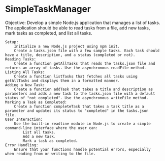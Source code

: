 # SimpleTaskManager
Objective: Develop a simple Node.js application that manages a list of tasks. The application should be able to read tasks from a file, add new tasks, mark tasks as completed, and list all tasks.

    Setup:
        Initialize a new Node.js project using npm init.
        Create a tasks.json file with a few sample tasks. Each task should have a title, description, and a status (completed or not).
    Reading Tasks:
        Create a function getAllTasks that reads the tasks.json file and returns an array of tasks. Use the asynchronous readFile method.
    Listing All Tasks:
        Create a function listTasks that fetches all tasks using getAllTasks and displays them in a formatted manner.
    Adding a New Task:
        Create a function addTask that takes a title and description as parameters and adds a new task to the tasks.json file with a default status of "not completed". Use the asynchronous writeFile method.
    Marking a Task as Completed:
        Create a function completeTask that takes a task title as a parameter and updates its status to "completed" in the tasks.json file.
    User Interaction:
        Use the built-in readline module in Node.js to create a simple command-line interface where the user can:
            List all tasks.
            Add a new task.
            Mark a task as completed.
    Error Handling:
        Ensure that your functions handle potential errors, especially when reading from or writing to the file.
